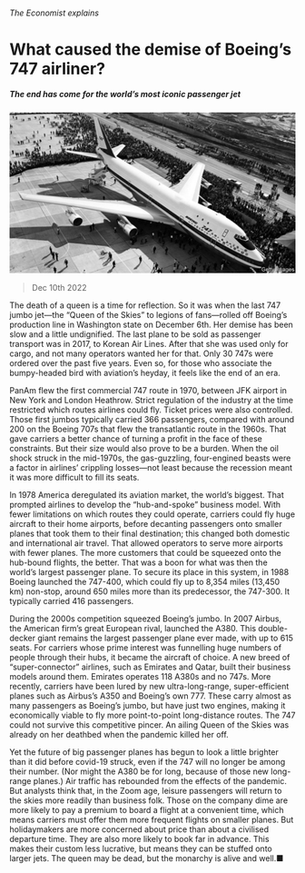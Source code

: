 ###### The Economist explains

# What caused the demise of Boeing’s 747 airliner? 

##### The end has come for the world’s most iconic passenger jet 

![image](images/20221210_BLP523.jpg) 

> Dec 10th 2022 

The death of a queen is a time for reflection. So it was when the last 747 jumbo jet—the “Queen of the Skies” to legions of fans—rolled off Boeing’s production line in Washington state on December 6th. Her demise has been slow and a little undignified. The last plane to be sold as passenger transport was in 2017, to Korean Air Lines. After that she was used only for cargo, and not many operators wanted her for that. Only 30 747s were ordered over the past five years. Even so, for those who associate the bumpy-headed bird with aviation’s heyday, it feels like the end of an era. 

PanAm flew the first commercial 747 route in 1970, between JFK airport in New York and London Heathrow. Strict regulation of the industry at the time restricted which routes airlines could fly. Ticket prices were also controlled. Those first jumbos typically carried 366 passengers, compared with around 200 on the Boeing 707s that flew the transatlantic route in the 1960s. That gave carriers a better chance of turning a profit in the face of these constraints. But their size would also prove to be a burden. When the oil shock struck in the mid-1970s, the gas-guzzling, four-engined beasts were a factor in airlines’ crippling losses—not least because the recession meant it was more difficult to fill its seats. 

In 1978 America deregulated its aviation market, the world’s biggest. That prompted airlines to develop the “hub-and-spoke” business model. With fewer limitations on which routes they could operate, carriers could fly huge aircraft to their home airports, before decanting passengers onto smaller planes that took them to their final destination; this changed both domestic and international air travel. That allowed operators to serve more airports with fewer planes. The more customers that could be squeezed onto the hub-bound flights, the better. That was a boon for what was then the world’s largest passenger plane. To secure its place in this system, in 1988 Boeing launched the 747-400, which could fly up to 8,354 miles (13,450 km) non-stop, around 650 miles more than its predecessor, the 747-300. It typically carried 416 passengers. 

During the 2000s competition squeezed Boeing’s jumbo. In 2007 Airbus, the American firm’s great European rival, launched the A380. This double-decker giant remains the largest passenger plane ever made, with up to 615 seats. For carriers whose prime interest was funnelling huge numbers of people through their hubs, it became the aircraft of choice. A new breed of “super-connector” airlines, such as Emirates and Qatar, built their business models around them. Emirates operates 118 A380s and no 747s. More recently, carriers have been lured by new ultra-long-range, super-efficient planes such as Airbus’s A350 and Boeing’s own 777. These carry almost as many passengers as Boeing’s jumbo, but have just two engines, making it economically viable to fly more point-to-point long-distance routes. The 747 could not survive this competitive pincer. An ailing Queen of the Skies was already on her deathbed when the pandemic killed her off. 

Yet the future of big passenger planes has begun to look a little brighter than it did before covid-19 struck, even if the 747 will no longer be among their number. (Nor might the A380 be for long, because of those new long-range planes.) Air traffic has rebounded from the effects of the pandemic. But analysts think that, in the Zoom age, leisure passengers will return to the skies more readily than business folk. Those on the company dime are more likely to pay a premium to board a flight at a convenient time, which means carriers must offer them more frequent flights on smaller planes. But holidaymakers are more concerned about price than about a civilised departure time. They are also more likely to book far in advance. This makes their custom less lucrative, but means they can be stuffed onto larger jets. The queen may be dead, but the monarchy is alive and well.■

